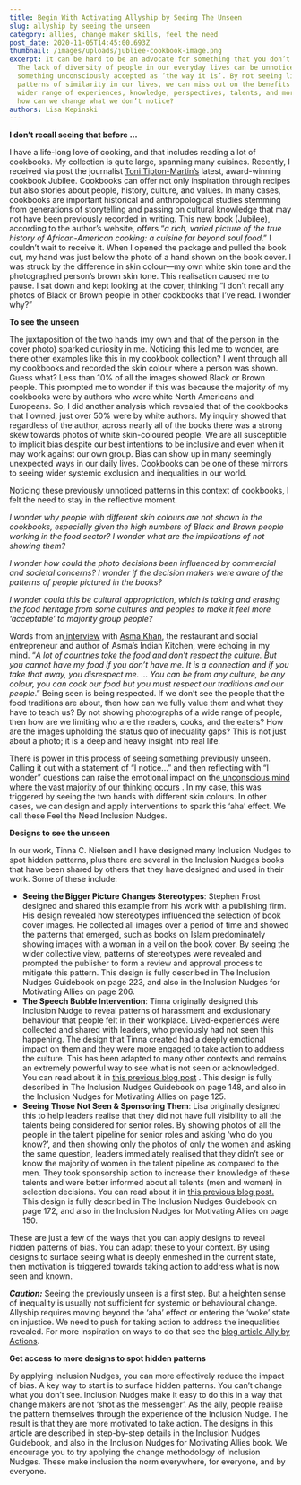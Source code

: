 ```yaml
---
title: Begin With Activating Allyship by Seeing The Unseen
slug: allyship by seeing the unseen
category: allies, change maker skills, feel the need
post_date: 2020-11-05T14:45:00.693Z
thumbnail: /images/uploads/jubliee-cookbook-image.png
excerpt: It can be hard to be an advocate for something that you don’t notice.
  The lack of diversity of people in our everyday lives can be unnoticed and
  something unconsciously accepted as ‘the way it is’. By not seeing limiting
  patterns of similarity in our lives, we can miss out on the benefits of a
  wider range of experiences, knowledge, perspectives, talents, and more. But
  how can we change what we don’t notice?
authors: Lisa Kepinski
---
```

**I don’t recall seeing that before …** 

I have a life-long love of cooking, and that includes reading a lot of cookbooks. My collection is quite large, spanning many cuisines. Recently, I received via post the journalist [Toni Tipton-Martin’s](https://tonitiptonmartin.com/) latest, award-winning cookbook Jubilee. Cookbooks can offer not only inspiration through recipes but also stories about people, history, culture, and values. In many cases, cookbooks are important historical and anthropological studies stemming from generations of storytelling and passing on cultural knowledge that may not have been previously recorded in writing. This new book (Jubilee), according to the author’s website, offers “*a rich, varied picture of the true history of African-American cooking: a cuisine far beyond soul food*.” I couldn’t wait to receive it. When I opened the package and pulled the book out, my hand was just below the photo of a hand shown on the book cover. I was struck by the difference in skin colour—my own white skin tone and the photographed person’s brown skin tone. This realisation caused me to pause. I sat down and kept looking at the cover, thinking “I don’t recall any photos of Black or Brown people in other cookbooks that I’ve read. I wonder why?” 

**To see the unseen** 

The juxtaposition of the two hands (my own and that of the person in the cover photo) sparked curiosity in me. Noticing this led me to wonder, are there other examples like this in my cookbook collection? I went through all my cookbooks and recorded the skin colour where a person was shown. Guess what? Less than 10% of all the images showed Black or Brown people. This prompted me to wonder if this was because the majority of my cookbooks were by authors who were white North Americans and Europeans. So, I did another analysis which revealed that of the cookbooks that I owned, just over 50% were by white authors. My inquiry showed that regardless of the author, across nearly all of the books there was a strong skew towards photos of white skin-coloured people. We are all susceptible to implicit bias despite our best intentions to be inclusive and even when it may work against our own group. Bias can show up in many seemingly unexpected ways in our daily lives. Cookbooks can be one of these mirrors to seeing wider systemic exclusion and inequalities in our world. 

Noticing these previously unnoticed patterns in this context of cookbooks, I felt the need to stay in the reflective moment. 

*I wonder why people with different skin colours are not shown in the cookbooks, especially given the high numbers of Black and Brown people working in the food sector? I wonder what are the implications of not showing them?*

*I wonder how could the photo decisions been influenced by commercial and societal concerns? I wonder if the decision makers were aware of the patterns of people pictured in the books?*

*I wonder could this be cultural appropriation, which is taking and erasing the food heritage from some cultures and peoples to make it feel more ‘acceptable’ to majority group people?* 

Words from an[ interview](https://www.theguardian.com/food/2020/sep/20/asma-khan-restaurants-ranked-on-how-they-treat-people-chefs-table-netflix-darjeeling-express) with [Asma Khan](http://www.asma-khan.com/), the restaurant and social entrepreneur and author of Asma’s Indian Kitchen, were echoing in my mind. “*A lot of countries take the food and don’t respect the culture. But you cannot have my food if you don’t have me. It is a connection and if you take that away, you disrespect me. … You can be from any culture, be any colour, you can cook our food but you must respect our traditions and our people*.” Being seen is being respected. If we don’t see the people that the food traditions are about, then how can we fully value them and what they have to teach us? By not showing photographs of a wide range of people, then how are we limiting who are the readers, cooks, and the eaters? How are the images upholding the status quo of inequality gaps? This is not just about a photo; it is a deep and heavy insight into real life.

There is power in this process of seeing something previously unseen. Calling it out with a statement of “I notice…” and then reflecting with “I wonder” questions can raise the emotional impact on the[ unconscious mind where the vast majority of our thinking occurs](https://inclusion-nudges.org/blog/about-inclusion-nudges/power-of-inclusion-nudges) . In my case, this was triggered by seeing the two hands with different skin colours. In other cases, we can design and apply interventions to spark this ‘aha’ effect. We call these Feel the Need Inclusion Nudges.

**Designs to see the unseen**

In our work, Tinna C. Nielsen and I have designed many Inclusion Nudges to spot hidden patterns, plus there are several in the Inclusion Nudges books that have been shared by others that they have designed and used in their work. Some of these include:

* **Seeing the Bigger Picture Changes Stereotypes**: Stephen Frost designed and shared this example from his work with a publishing firm. His design revealed how stereotypes influenced the selection of book cover images. He collected all images over a period of time and showed the patterns that emerged, such as books on Islam predominately showing images with a woman in a veil on the book cover. By seeing the wider collective view, patterns of stereotypes were revealed and prompted the publisher to form a review and approval process to mitigate this pattern. This design is fully described in The Inclusion Nudges Guidebook on page 223, and also in the Inclusion Nudges for Motivating Allies on page 206.
* **The Speech Bubble Intervention**: Tinna originally designed this Inclusion Nudge to reveal patterns of harassment and exclusionary behaviour that people felt in their workplace. Lived-experiences were collected and shared with leaders, who previously had not seen this happening. The design that Tinna created had a deeply emotional impact on them and they were more engaged to take action to address the culture. This has been adapted to many other contexts and remains an extremely powerful way to see what is not seen or acknowledged. You can read about it in [this previous blog post](https://inclusion-nudges.org/blog/inclusive-co-creation/power-of-speech-bubbles) . This design is fully described in The Inclusion Nudges Guidebook on page 148, and also in the Inclusion Nudges for Motivating Allies on page 125.
* **Seeing Those Not Seen & Sponsoring Them**: Lisa originally designed this to help leaders realise that they did not have full visibility to all the talents being considered for senior roles. By showing photos of all the people in the talent pipeline for senior roles and asking ‘who do you know?’, and then showing only the photos of only the women and asking the same question, leaders immediately realised that they didn’t see or know the majority of women in the talent pipeline as compared to the men. They took sponsorship action to increase their knowledge of these talents and were better informed about all talents (men and women) in selection decisions. You can read about it in [this previous blog post.](https://inclusion-nudges.org/blog/about-inclusion-nudges/power-of-inclusion-nudges) This design is fully described in The Inclusion Nudges Guidebook on page 172, and also in the Inclusion Nudges for Motivating Allies on page 150.

These are just a few of the ways that you can apply designs to reveal hidden patterns of bias. You can adapt these to your context. By using designs to surface seeing what is deeply enmeshed in the current state, then motivation is triggered towards taking action to address what is now seen and known.

***Caution:*** Seeing the previously unseen is a first step. But a heighten sense of inequality is usually not sufficient for systemic or behavioural change. Allyship requires moving beyond the ‘aha’ effect or entering the ‘woke’ state on injustice. We need to push for taking action to address the inequalities revealed. For more inspiration on ways to do that see the [blog article Ally by Actions](https://inclusion-nudges.org/blog/allies/ally-by-actions).

**Get access to more designs to spot hidden patterns** 

By applying Inclusion Nudges, you can more effectively reduce the impact of bias. A key way to start is to surface hidden patterns. You can’t change what you don’t see. Inclusion Nudges make it easy to do this in a way that change makers are not ‘shot as the messenger’. As the ally, people realise the pattern themselves through the experience of the Inclusion Nudge. The result is that they are more motivated to take action. The designs in this article are described in step-by-step details in the Inclusion Nudges Guidebook, and also in the Inclusion Nudges for Motivating Allies book. We encourage you to try applying the change methodology of Inclusion Nudges. These make inclusion the norm everywhere, for everyone, and by everyone.